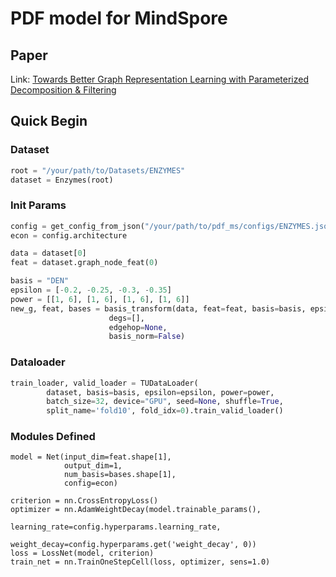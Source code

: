 # PDF model for MindSpore
## Paper
Link: [Towards Better Graph Representation Learning with Parameterized Decomposition & Filtering](https://arxiv.org/abs/2305.06102)

## Quick Begin
### Dataset
```python
root = "/your/path/to/Datasets/ENZYMES"
dataset = Enzymes(root)
```
### Init Params
```python
config = get_config_from_json("/your/path/to/pdf_ms/configs/ENZYMES.json")
econ = config.architecture

data = dataset[0]
feat = dataset.graph_node_feat(0)

basis = "DEN"
epsilon = [-0.2, -0.25, -0.3, -0.35]
power = [[1, 6], [1, 6], [1, 6], [1, 6]]
new_g, feat, bases = basis_transform(data, feat=feat, basis=basis, epsilon=epsilon, power=power,
                      degs=[],
                      edgehop=None,
                      basis_norm=False)
```
### Dataloader
```python
train_loader, valid_loader = TUDataLoader(
        dataset, basis=basis, epsilon=epsilon, power=power,
        batch_size=32, device="GPU", seed=None, shuffle=True,
        split_name='fold10', fold_idx=0).train_valid_loader()
```
### Modules Defined
```
model = Net(input_dim=feat.shape[1],
            output_dim=1,
            num_basis=bases.shape[1],
            config=econ)

criterion = nn.CrossEntropyLoss()
optimizer = nn.AdamWeightDecay(model.trainable_params(),
                              learning_rate=config.hyperparams.learning_rate,
                              weight_decay=config.hyperparams.get('weight_decay', 0))
loss = LossNet(model, criterion)
train_net = nn.TrainOneStepCell(loss, optimizer, sens=1.0)
```
